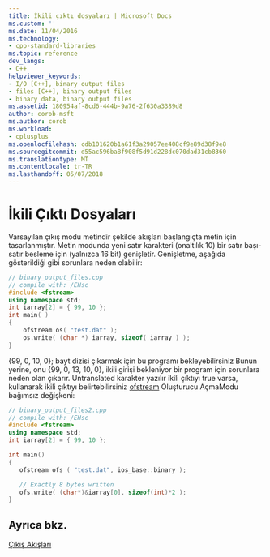 ```yaml
---
title: İkili çıktı dosyaları | Microsoft Docs
ms.custom: ''
ms.date: 11/04/2016
ms.technology:
- cpp-standard-libraries
ms.topic: reference
dev_langs:
- C++
helpviewer_keywords:
- I/O [C++], binary output files
- files [C++], binary output files
- binary data, binary output files
ms.assetid: 180954af-8cd6-444b-9a76-2f630a3389d8
author: corob-msft
ms.author: corob
ms.workload:
- cplusplus
ms.openlocfilehash: cdb101620b1a61f3a29057ee408cf9e89d38f9e8
ms.sourcegitcommit: d55ac596ba8f908f5d91d228dc070dad31cb8360
ms.translationtype: MT
ms.contentlocale: tr-TR
ms.lasthandoff: 05/07/2018
---
```

# <a name="binary-output-files"></a>İkili Çıktı Dosyaları

Varsayılan çıkış modu metindir şekilde akışları başlangıçta metin için tasarlanmıştır. Metin modunda yeni satır karakteri (onaltılık 10) bir satır başı-satır besleme için (yalnızca 16 bit) genişletir. Genişletme, aşağıda gösterildiği gibi sorunlara neden olabilir:

```cpp
// binary_output_files.cpp
// compile with: /EHsc
#include <fstream>
using namespace std;
int iarray[2] = { 99, 10 };
int main( )
{
    ofstream os( "test.dat" );
    os.write( (char *) iarray, sizeof( iarray ) );
}
```

{99, 0, 10, 0}; bayt dizisi çıkarmak için bu programı bekleyebilirsiniz Bunun yerine, onu {99, 0, 13, 10, 0}, ikili girişi bekleniyor bir program için sorunlara neden olan çıkarır. Untranslated karakter yazılır ikili çıktıyı true varsa, kullanarak ikili çıktıyı belirtebilirsiniz [ofstream](../standard-library/basic-ofstream-class.md#basic_ofstream) Oluşturucu AçmaModu bağımsız değişkeni:

```cpp
// binary_output_files2.cpp
// compile with: /EHsc
#include <fstream>
using namespace std;
int iarray[2] = { 99, 10 };

int main()
{
   ofstream ofs ( "test.dat", ios_base::binary );

   // Exactly 8 bytes written
   ofs.write( (char*)&iarray[0], sizeof(int)*2 );
}
```

## <a name="see-also"></a>Ayrıca bkz.

[Çıkış Akışları](../standard-library/output-streams.md)<br/>
